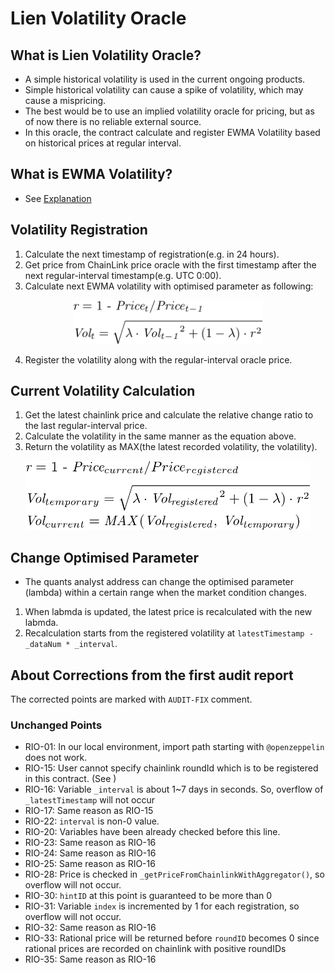 # Lien Volatility Oracle

## What is Lien Volatility Oracle?
- A simple historical volatility is used in the current ongoing products.
- Simple historical volatility can cause a spike of volatility, which may cause a mispricing.
- The best would be to use an implied volatility oracle for pricing, but as of now there is no reliable external source.
- In this oracle, the contract calculate and register EWMA Volatility based on historical prices at regular interval.

## What is EWMA Volatility?
- See [Explanation](https://www.investopedia.com/articles/07/ewma.asp)
## Volatility Registration
1. Calculate the next timestamp of registration(e.g. in 24 hours).
2. Get price from ChainLink price oracle with the first timestamp after the next regular-interval timestamp(e.g. UTC 0:00).
3. Calculate next EWMA volatility with optimised parameter as following: 

<div align="center">
<img src="./image/tex_volregister.png" height="70">
</div>

4. Register the volatility along with the regular-interval oracle price.

## Current Volatility Calculation
1. Get the latest chainlink price and calculate the relative change ratio to the last regular-interval price.
2. Calculate the volatility in the same manner as the equation above.
3. Return the volatility as MAX(the latest recorded volatility, the volatility).
<div align="center">
<img src="./image/tex_volcurrent.png" height="110">
</div>

## Change Optimised Parameter
- The quants analyst address can change the optimised parameter (lambda) within a certain range when the market condition changes.
1. When labmda is updated, the latest price is recalculated with the new labmda.
2. Recalculation starts from the registered volatility at `latestTimestamp - _dataNum * _interval`.

## About Corrections from the first audit report
The corrected points are marked with ```AUDIT-FIX``` comment.
### Unchanged Points
- RIO-01: In our local environment, import path starting with `@openzeppelin` does not work.
- RIO-15: User cannot specify chainlink roundId which is to be registered in this contract. (See )
- RIO-16: Variable `_interval` is about 1~7 days in seconds. So, overflow of `_latestTimestamp` will not occur
- RIO-17: Same reason as RIO-15
- RIO-22: `interval` is non-0 value.
- RIO-20: Variables have been already checked before this line.
- RIO-23: Same reason as RIO-16
- RIO-24: Same reason as RIO-16
- RIO-25: Same reason as RIO-16
- RIO-28: Price is checked in  `_getPriceFromChainlinkWithAggregator()`, so overflow will not occur.
- RIO-30: `hintID` at this point is guaranteed to be more than 0
- RIO-31: Variable `index` is incremented by 1 for each registration, so overflow will not occur.
- RIO-32: Same reason as RIO-16
- RIO-33: Rational price will be returned before `roundID` becomes 0 since rational prices are recorded on chainlink with positive roundIDs
- RIO-35: Same reason as RIO-16


